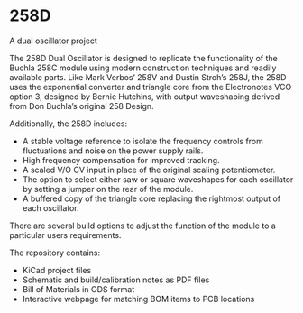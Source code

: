 # 258D
A dual oscillator project

The 258D Dual Oscillator is designed to replicate the functionality of the Buchla 258C module using modern construction techniques and readily available parts. Like Mark Verbos’ 258V and Dustin Stroh’s 258J, the 258D uses the exponential converter and triangle core from the Electronotes VCO option 3, designed by Bernie Hutchins, with output waveshaping derived from Don Buchla’s original 258 Design.

Additionally, the 258D includes:

* A stable voltage reference to isolate the frequency controls from fluctuations and noise on the power supply rails.
* High frequency compensation for improved tracking.
* A scaled V/O CV input in place of the original scaling potentiometer.
* The option to select either saw or square waveshapes for each oscillator by setting a jumper on the rear of the module.
* A buffered copy of the triangle core replacing the rightmost output of each oscillator.
 
There are several build options to adjust the function of the module to a particular users requirements.

The repository contains:

* KiCad project files
* Schematic and build/calibration notes as PDF files
* Bill of Materials in ODS format
* Interactive webpage for matching BOM items to PCB locations
